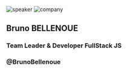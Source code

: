 <!-- .slide: class="speaker-slide red" -->

![speaker](./assets/images/speaker/bruno-bellenoue/bruno.png)
![company](./assets/images/speaker/logo-sfeir-blanc.png)

<h2>Bruno <span>BELLENOUE</span></h2>

### Team Leader & Developer FullStack JS

<!-- .element: class="icon-rule icon-first" -->

### @BrunoBellenoue

<!-- .element: class="icon-twitter icon-second" -->
